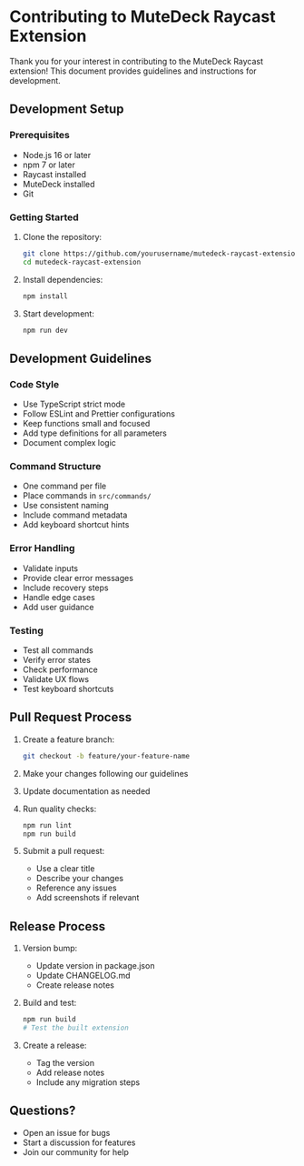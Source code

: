 # Contributing to MuteDeck Raycast Extension

Thank you for your interest in contributing to the MuteDeck Raycast extension! This document provides guidelines and instructions for development.

## Development Setup

### Prerequisites
- Node.js 16 or later
- npm 7 or later
- Raycast installed
- MuteDeck installed
- Git

### Getting Started
1. Clone the repository:
   ```bash
   git clone https://github.com/yourusername/mutedeck-raycast-extension.git
   cd mutedeck-raycast-extension
   ```

2. Install dependencies:
   ```bash
   npm install
   ```

3. Start development:
   ```bash
   npm run dev
   ```

## Development Guidelines

### Code Style
- Use TypeScript strict mode
- Follow ESLint and Prettier configurations
- Keep functions small and focused
- Add type definitions for all parameters
- Document complex logic

### Command Structure
- One command per file
- Place commands in `src/commands/`
- Use consistent naming
- Include command metadata
- Add keyboard shortcut hints

### Error Handling
- Validate inputs
- Provide clear error messages
- Include recovery steps
- Handle edge cases
- Add user guidance

### Testing
- Test all commands
- Verify error states
- Check performance
- Validate UX flows
- Test keyboard shortcuts

## Pull Request Process

1. Create a feature branch:
   ```bash
   git checkout -b feature/your-feature-name
   ```

2. Make your changes following our guidelines

3. Update documentation as needed

4. Run quality checks:
   ```bash
   npm run lint
   npm run build
   ```

5. Submit a pull request:
   - Use a clear title
   - Describe your changes
   - Reference any issues
   - Add screenshots if relevant

## Release Process

1. Version bump:
   - Update version in package.json
   - Update CHANGELOG.md
   - Create release notes

2. Build and test:
   ```bash
   npm run build
   # Test the built extension
   ```

3. Create a release:
   - Tag the version
   - Add release notes
   - Include any migration steps

## Questions?

- Open an issue for bugs
- Start a discussion for features
- Join our community for help 